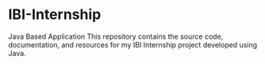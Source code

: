 # IBI-Internship
 Java Based Application This repository contains the source code, documentation, and resources for my IBI Internship project developed using Java.
